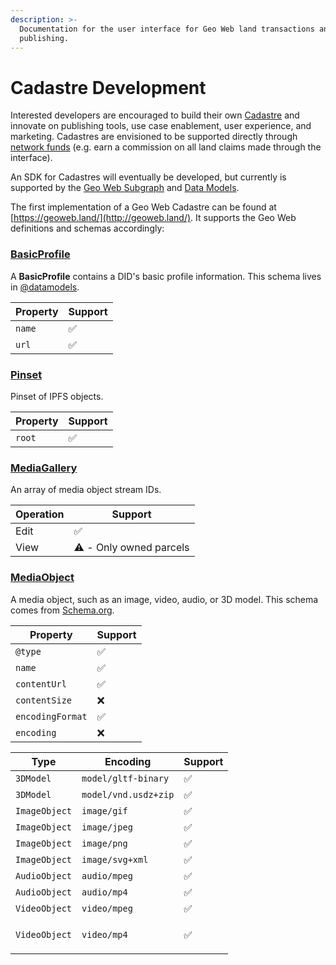 ```yaml
---
description: >-
  Documentation for the user interface for Geo Web land transactions and
  publishing.
---
```


# Cadastre Development

Interested developers are encouraged to build their own [Cadastre](../concepts/cadastre-intro) and innovate on publishing tools, use case enablement, user experience, and marketing. Cadastres are envisioned to be supported directly through [network funds](../concepts/network-funds) (e.g. earn a commission on all land claims made through the interface).

An SDK for Cadastres will eventually be developed, but currently is supported by the [Geo Web Subgraph](subgraph/) and [Data Models](./data-models).

The first implementation of a Geo Web Cadastre can be found at [https://geoweb.land/](http://geoweb.land/). It supports the Geo Web definitions and schemas accordingly:

### [BasicProfile](https://github.com/Geo-Web-Project/datamodels/blob/main/docs/schemas/BasicProfile.md)

A **BasicProfile** contains a DID's basic profile information. This schema lives in [@datamodels](https://github.com/ceramicstudio/datamodels).

| Property | Support |
| -------- | ------- |
| `name`   | ✅      |
| `url`    | ✅      |

### [Pinset](https://github.com/Geo-Web-Project/datamodels/blob/main/docs/schemas/Pinset.md)

Pinset of IPFS objects.

| Property | Support |
| -------- | ------- |
| `root`   | ✅      |

### [MediaGallery](https://github.com/Geo-Web-Project/datamodels/blob/main/docs/schemas/MediaGallery.md)

An array of media object stream IDs.

| Operation | Support                  |
| --------- | ------------------------ |
| Edit      | ✅                       |
| View      | ⚠️ - Only owned parcels​ |

### [MediaObject](https://github.com/Geo-Web-Project/datamodels/blob/main/docs/schemas/MediaObject.md)

A media object, such as an image, video, audio, or 3D model. This schema comes from [Schema.org](https://schema.org/MediaObject).

| Property         | Support |
| ---------------- | ------- |
| `@type`          | ✅      |
| `name`           | ✅      |
| `contentUrl`     | ✅      |
| `contentSize`    | ❌      |
| `encodingFormat` | ✅      |
| `encoding`       | ❌      |

| Type          | Encoding             | Support        |
| ------------- | -------------------- | -------------- |
| `3DModel`     | `model/gltf-binary`  | ✅             |
| `3DModel`     | `model/vnd.usdz+zip` | ✅             |
| `ImageObject` | `image/gif`          | ✅             |
| `ImageObject` | `image/jpeg`         | ✅             |
| `ImageObject` | `image/png`          | ✅             |
| `ImageObject` | `image/svg+xml`      | ✅             |
| `AudioObject` | `audio/mpeg`         | ✅             |
| `AudioObject` | `audio/mp4`          | ✅             |
| `VideoObject` | `video/mpeg`         | ✅             |
| `VideoObject` | `video/mp4`          | <p>✅<br/></p> |
